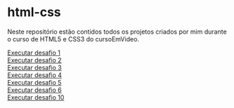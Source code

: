 # html-css
 
Neste repositório estão contidos todos os projetos criados por mim durante o curso de HTML5 e CSS3 do cursoEmVideo.

<a href="https://biancamayor.github.io/html-css/desafios/001/">Executar desafio 1</a><br>
<a href="https://biancamayor.github.io/html-css/desafios/002/">Executar desafio 2</a><br>
<a href="https://biancamayor.github.io/html-css/desafios/003/">Executar desafio 3</a><br>
<a href="https://biancamayor.github.io/html-css/desafios/004/">Executar desafio 4</a><br>
<a href="https://biancamayor.github.io/html-css/desafios/005/">Executar desafio 5</a><br>
<a href="https://biancamayor.github.io/html-css/desafios/006/">Executar desafio 6</a><br>
<a href="https://biancamayor.github.io/html-css/desafios/010/refazendo (versão final)">Executar desafio 10</a>